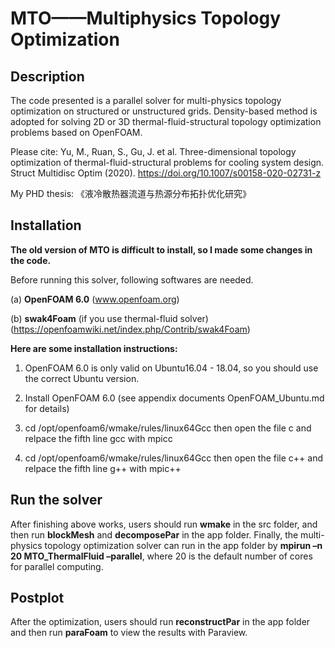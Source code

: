  MTO——Multiphysics Topology Optimization
=========================================
Description
-----------
The code presented is a parallel solver for multi-physics topology optimization on structured or unstructured  grids. Density-based method is adopted for solving 2D or 3D thermal-fluid-structural topology optimization problems based on OpenFOAM. 

Please cite: Yu, M., Ruan, S., Gu, J. et al. Three-dimensional topology optimization of thermal-fluid-structural problems for cooling system design. Struct Multidisc Optim (2020). https://doi.org/10.1007/s00158-020-02731-z 

My PHD thesis: 《液冷散热器流道与热源分布拓扑优化研究》


Installation
------------
**The old version of MTO is difficult to install, so I made some changes in the code.**

Before running this solver, following softwares are needed.  

(a) **OpenFOAM 6.0**  (www.openfoam.org)

(b) **swak4Foam** (if you use thermal-fluid solver) (https://openfoamwiki.net/index.php/Contrib/swak4Foam)

**Here are some installation instructions:**

1. OpenFOAM 6.0 is only valid on Ubuntu16.04 - 18.04, so you should use the correct Ubuntu version.

2. Install OpenFOAM 6.0 (see appendix documents OpenFOAM_Ubuntu.md for details)

3. cd /opt/openfoam6/wmake/rules/linux64Gcc then open the file c and relpace the fifth line gcc with mpicc

4. cd /opt/openfoam6/wmake/rules/linux64Gcc then open the file c++ and relpace the fifth line g++ with mpic++

Run the solver
--------------
 After finishing above works, users should run **wmake** in the src folder, and then run **blockMesh** and **decomposePar** in the app folder. Finally, the multi-physics topology optimization solver can run in the app folder by **mpirun –n 20 MTO_ThermalFluid –parallel**, where 20 is the default number of cores for parallel computing.
 
Postplot
--------
After the optimization, users should run **reconstructPar** in the app folder and then run **paraFoam** to view the results with Paraview.  
